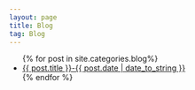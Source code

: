 ```yaml
---
layout: page
title: Blog
tag: Blog
---
```


<div class="blogposts">
	<div class="blogpost">
		<ul>
			{% for post in site.categories.blog%}
				<li>
					<a href="{{ post.url }}">
					  {{ post.title }}&#45;{{ post.date | date_to_string }}
					</a>
				</li>
			{% endfor %}
		</ul>
	</div>
</div>
<br>